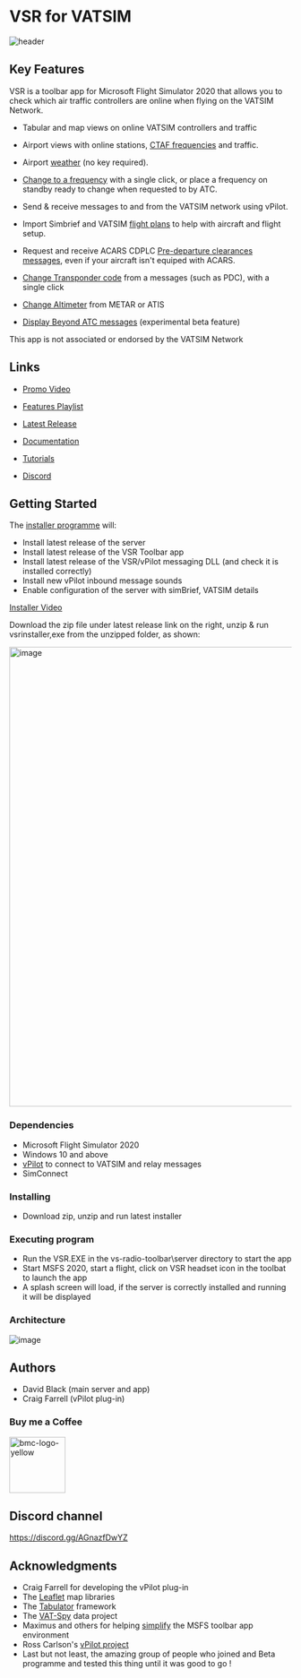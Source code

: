 # VSR for VATSIM


![header](https://user-images.githubusercontent.com/4178804/215447464-ea34c0fd-3ea4-48aa-a2db-6bd687268cae.png)


## Key Features

VSR is a toolbar app for Microsoft Flight Simulator 2020 that allows you to check which air traffic controllers are online when flying on the VATSIM Network.  

* Tabular and map views on online VATSIM controllers and traffic

* Airport views with online stations, [CTAF frequencies](https://www.youtube.com/watch?v=8KpESDNXBe8) and traffic.

* Airport [weather](https://youtu.be/cYkBaya7wHU) (no key required).
 
* [Change to a frequency](https://youtu.be/W9IA8t_TeN4) with a single click, or place a frequency on standby ready to change when requested to by ATC. 

* Send & receive messages to and from the VATSIM network using vPilot.

* Import Simbrief and VATSIM [flight plans](https://www.youtube.com/watch?v=q0iAoEC4zIU&t=24s) to help with aircraft and flight setup. 

* Request and receive ACARS CDPLC [Pre-departure clearances messages](https://youtu.be/TYVWbhAM090?si=tPDElzI452YTO-If&t=12), even if your aircraft isn't equiped with ACARS.

* [Change Transponder code](https://youtu.be/TYVWbhAM090?si=TedPsMZiZBL21Ie8&t=96) from a messages (such as PDC), with a single click

* [Change Altimeter](https://youtu.be/TYVWbhAM090?si=VjYQuC3VUTjVkdmg&t=158) from METAR or ATIS

* [Display Beyond ATC messages](https://youtu.be/TYVWbhAM090?si=VjYQuC3VUTjVkdmg&t=180) (experimental beta feature)

This app is not associated or endorsed by the VATSIM Network

## Links

* [Promo Video](https://www.youtube.com/watch?v=Xp72yo8IUcY)

* [Features Playlist](https://www.youtube.com/playlist?list=PLPLro718J3KbW5_OcYUoJ8daLQOIuKvSc)

* [Latest Release](https://github.com/daveblackuk/VSR/releases/tag/VSR)

* [Documentation](https://docs.vsrsoftware.com)
  
* [Tutorials](https://www.youtube.com/playlist?list=PLPLro718J3Ka5t9TzFSH_9cL2-bKV70zh)

* [Discord](https://discord.gg/AGnazfDwYZ)


## Getting Started

The [installer programme](https://youtu.be/dQLiLrA36kM) will:

* Install latest release of the server
* Install latest release of the VSR Toolbar app
* Install latest release of the VSR/vPilot messaging DLL (and check it is installed correctly)
* Install new vPilot inbound message sounds 
* Enable configuration of the server with simBrief, VATSIM details

<a href="https://www.youtube.com/watch?v=dQLiLrA36kM&list=PLPLro718J3Ka5t9TzFSH_9cL2-bKV70zh" target="_blank"> Installer Video </a>
  
Download the zip file under latest release link on the right, unzip & run vsrinstaller,exe from the unzipped folder, as shown:

<img width="821" alt="image" src="https://user-images.githubusercontent.com/4178804/211213117-ba93578d-f1b6-4702-bf6d-a35f03f3c73e.png">


### Dependencies

* Microsoft Flight Simulator 2020
* Windows 10 and above
* [vPilot](https://vpilot.rosscarlson.dev/) to connect to VATSIM and relay messages 
* SimConnect

### Installing

* Download zip, unzip and run latest installer

### Executing program

* Run the VSR.EXE in the vs-radio-toolbar\server directory to start the app
* Start MSFS 2020, start a flight, click on VSR headset icon in the toolbat to launch the app
* A splash screen will load, if the server is correctly installed and running it will be displayed

### Architecture

![image](https://github.com/daveblackuk/VSR/assets/4178804/e6be756a-11fd-4cda-b2b8-877714790413)



## Authors

* David Black (main server and app)
* Craig Farrell (vPilot plug-in)


### Buy me a Coffee

<a href="https://www.buymeacoffee.com/deltabravozulu" target="_blank"><img width="100" alt="bmc-logo-yellow" src="https://user-images.githubusercontent.com/4178804/178282683-2d1195e1-7582-4ab5-aee3-9b57305e795c.png"></a>

## Discord channel

https://discord.gg/AGnazfDwYZ


## Acknowledgments

* Craig Farrell for developing the vPilot plug-in
* The [Leaflet](https://leafletjs.com/) map libraries 
* The [Tabulator](http://tabulator.info/) framework
* The [VAT-Spy](https://github.com/vatsimnetwork/vatspy-data-project) data project
* Maximus and others for helping [simplify](https://github.com/bymaximus/msfs2020-toolbar-window-template/issues/22) the MSFS toolbar app environment 
* Ross Carlson's [vPilot project](https://vpilot.rosscarlson.dev/) 
* Last but not least, the amazing group of people who joined and Beta programme and tested this thing until it was good to go !





